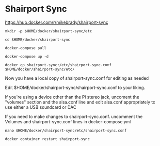 # Shairport Sync
https://hub.docker.com/r/mikebrady/shairport-sync

```
mkdir -p $HOME/docker/shairport-sync/etc
```
```
cd $HOME/docker/shairport-sync
```
```
docker-compose pull
```
```
docker-compose up -d
```
```
docker cp shairport-sync:/etc/shairport-sync.conf $HOME/docker/shairport-sync/etc/
```
Now you have a local copy of shairport-sync.conf for editing as needed




Edit $HOME/docker/shairport-sync/shairport-sync.conf to your liking.

If you're using a device other than the Pi stereo jack,
uncoment the "volumes" section and the alsa.conf line
and edit alsa.conf appropriately to use either a USB soundcard
or DAC

If you need to make changes to shairport-sync.conf.
uncomment the Volumes and shairport-sync.conf lines in 
docker-compose.yml
```
nano $HOME/docker/shairport-sync/etc/shairport-sync.conf
```
```
docker container restart shairport-sync
```
